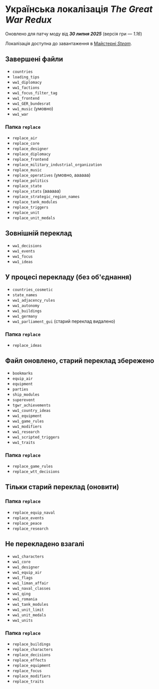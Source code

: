 # Українська локалізація *The Great War Redux*
Оновлено для патчу моду від ***30 липня 2025*** (версія гри&nbsp;— *1.16*)

Локалізація доступна до завантаження в [Майстерні *Steam*](https://steamcommunity.com/workshop/filedetails/?id=2880535545).

## Завершені файли
+ `countries`
+ `loading_tips`
+ `ww1_diplomacy`
+ `ww1_factions`
+ `ww1_focus_filter_tag`
+ `ww1_frontend`
+ `ww1_GER_bundesrat`
+ `ww1_music` (умовно)
+ `ww1_war`

### Папка `replace`
+ `replace_air`
+ `replace_core`
+ `replace_designer`
+ `replace_diplomacy`
+ `replace_frontend`
+ `replace_military_industrial_organization`
+ `replace_music`
+ `replace_operatives` (умовно, аааааа)
+ `replace_politics`
+ `replace_state`
+ `replace_stats` (аааааа)
+ `replace_strategic_region_names`
+ `replace_tank_modules`
+ `replace_triggers`
+ `replace_unit`
+ `replace_unit_medals`

## Зовнішній переклад
+ `ww1_decisions`
+ `ww1_events`
+ `ww1_focus`
+ `ww1_ideas`

## У процесі перекладу (без об'єднання)
+ `countries_cosmetic`
+ `state_names`
+ `ww1_adjacency_rules`
+ `ww1_autonomy`
+ `ww1_buildings`
+ `ww1_germany`
+ `ww1_parliament_gui` (старий переклад видалено)

### Папка `replace`
+ `replace_ideas`

## Файл оновлено, старий переклад збережено
+ `bookmarks`
+ `equip_air`
+ `equipment`
+ `parties`
+ `ship_modules`
+ `superevent`
+ `tgwr_achievements`
+ `ww1_country_ideas`
+ `ww1_equipment`
+ `ww1_game_rules`
+ `ww1_modifiers`
+ `ww1_research`
+ `ww1_scripted_triggers`
+ `ww1_traits`

### Папка `replace`
+ `replace_game_rules`
+ `replace_wtt_decisions`

## Тільки старий переклад (оновити)
### Папка `replace`
+ `replace_equip_naval`
+ `replace_events`
+ `replace_peace`
+ `replace_research`

## Не перекладено взагалі
+ `ww1_characters`
+ `ww1_core`
+ `ww1_designer`
+ `ww1_equip_air`
+ `ww1_flags`
+ `ww1_liman_affair`
+ `ww1_naval_classes`
+ `ww1_qing`
+ `ww1_romania`
+ `ww1_tank_modules`
+ `ww1_unit_limit`
+ `ww1_unit_medals`
+ `ww1_units`

### Папка `replace`
+ `replace_buildings`
+ `replace_characters`
+ `replace_decisions`
+ `replace_effects`
+ `replace_equipment`
+ `replace_focus`
+ `replace_modifiers`
+ `replace_traits`